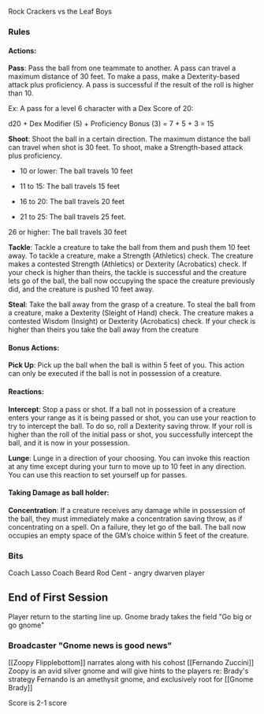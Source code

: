 Rock Crackers vs the Leaf Boys

### Rules
#### Actions:
**Pass**: 
Pass the ball from one teammate to another. A pass can travel a maximum distance of 30 feet. To make a pass, make a Dexterity-based attack plus proficiency. A pass is successful if the result of the roll is higher than 10.

Ex: A pass for a level 6 character with a Dex Score of 20:

d20 + Dex Modifier (5) + Proficiency Bonus (3) = 7 + 5 + 3 = 15

**Shoot**: 
Shoot the ball in a certain direction. The maximum distance the ball can travel when shot is 30 feet. To shoot, make a Strength-based attack plus proficiency.

- 10 or lower: The ball travels 10 feet
    
- 11 to 15: The ball travels 15 feet
    
- 16 to 20: The ball travels 20 feet
    
- 21 to 25: The ball travels 25 feet.
    

26 or higher: The ball travels 30 feet

**Tackle**: 
Tackle a creature to take the ball from them and push them 10 feet away. To tackle a creature, make a Strength (Athletics) check. The creature makes a contested Strength (Athletics) or Dexterity (Acrobatics) check. If your check is higher than theirs, the tackle is successful and the creature lets go of the ball, the ball now occupying the space the creature previously did, and the creature is pushed 10 feet away.



**Steal**: Take the ball away from the grasp of a creature. To steal the ball from a creature, make a Dexterity (Sleight of Hand) check. The creature makes a contested Wisdom (Insight) or Dexterity (Acrobatics) check. If your check is higher than theirs you take the ball away from the creature

#### Bonus Actions:
**Pick Up**: Pick up the ball when the ball is within 5 feet of you. This action can only be executed if the ball is not in possession of a creature.

#### Reactions:
**Intercept**: Stop a pass or shot. If a ball not in possession of a creature enters your range as it is being passed or shot, you can use your reaction to try to intercept the ball. To do so, roll a Dexterity saving throw. If your roll is higher than the roll of the initial pass or shot, you successfully intercept the ball, and it is now in your possession.

**Lunge**: 
Lunge in a direction of your choosing. You can invoke this reaction at any time except during your turn to move up to 10 feet in any direction. You can use this reaction to set yourself up for passes.

#### Taking Damage as ball holder:
**Concentration**: 
If a creature receives any damage while in possession of the ball, they must immediately make a concentration saving throw, as if concentrating on a spell. On a failure, they let go of the ball. The ball now occupies an empty space of the GM’s choice within 5 feet of the creature.

### Bits
Coach Lasso
Coach Beard
Rod Cent - angry dwarven player

## End of First Session
Player return to the starting line up.
Gnome brady takes the field "Go big or go gnome"
### Broadcaster "Gnome news is good news"
[[Zoopy Flipplebottom]] narrates along with his cohost [[Fernando Zuccini]]
Zoopy is an avid silver gnome and will give hints to the players re: Brady's strategy
Fernando is an amethysit gnome, and exclusively root for [[Gnome Brady]]

Score is 2-1 score